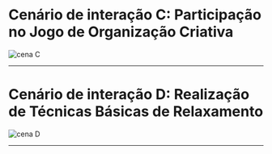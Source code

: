 # Cenário de interação C: Participação no Jogo de Organização Criativa

![cena C](https://github.com/user-attachments/assets/29cc6a7e-a95f-44de-9548-bfe84b250b9b)

-------

# Cenário de interação D: Realização de Técnicas Básicas de Relaxamento

![cena D](https://github.com/user-attachments/assets/ff9d2307-663d-4781-89fe-1bb5ed912d7d)

-------


